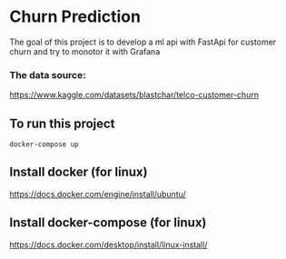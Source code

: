 # Churn Prediction

The goal of this project is to develop a ml api with FastApi for customer churn and try to monotor it with Grafana

### The data source:

  https://www.kaggle.com/datasets/blastchar/telco-customer-churn

## To run this project

```
docker-compose up
```

## Install docker (for linux)
https://docs.docker.com/engine/install/ubuntu/

## Install docker-compose (for linux)
https://docs.docker.com/desktop/install/linux-install/

